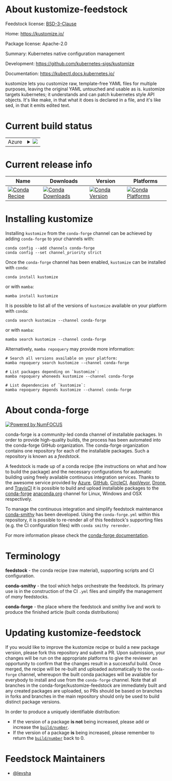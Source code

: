About kustomize-feedstock
=========================

Feedstock license: [BSD-3-Clause](https://github.com/conda-forge/kustomize-feedstock/blob/main/LICENSE.txt)

Home: https://kustomize.io/

Package license: Apache-2.0

Summary: Kubernetes native configuration management

Development: https://github.com/kubernetes-sigs/kustomize

Documentation: https://kubectl.docs.kubernetes.io/

kustomize lets you customize raw, template-free YAML files for multiple purposes, leaving the original YAML untouched and usable as is.
kustomize targets kubernetes; it understands and can patch kubernetes style API objects. It's like make, in that what it does is declared in a file, and it's like sed, in that it emits edited text.


Current build status
====================


<table>
    
  <tr>
    <td>Azure</td>
    <td>
      <details>
        <summary>
          <a href="https://dev.azure.com/conda-forge/feedstock-builds/_build/latest?definitionId=22596&branchName=main">
            <img src="https://dev.azure.com/conda-forge/feedstock-builds/_apis/build/status/kustomize-feedstock?branchName=main">
          </a>
        </summary>
        <table>
          <thead><tr><th>Variant</th><th>Status</th></tr></thead>
          <tbody><tr>
              <td>linux_64</td>
              <td>
                <a href="https://dev.azure.com/conda-forge/feedstock-builds/_build/latest?definitionId=22596&branchName=main">
                  <img src="https://dev.azure.com/conda-forge/feedstock-builds/_apis/build/status/kustomize-feedstock?branchName=main&jobName=linux&configuration=linux%20linux_64_" alt="variant">
                </a>
              </td>
            </tr><tr>
              <td>osx_64</td>
              <td>
                <a href="https://dev.azure.com/conda-forge/feedstock-builds/_build/latest?definitionId=22596&branchName=main">
                  <img src="https://dev.azure.com/conda-forge/feedstock-builds/_apis/build/status/kustomize-feedstock?branchName=main&jobName=osx&configuration=osx%20osx_64_" alt="variant">
                </a>
              </td>
            </tr><tr>
              <td>osx_arm64</td>
              <td>
                <a href="https://dev.azure.com/conda-forge/feedstock-builds/_build/latest?definitionId=22596&branchName=main">
                  <img src="https://dev.azure.com/conda-forge/feedstock-builds/_apis/build/status/kustomize-feedstock?branchName=main&jobName=osx&configuration=osx%20osx_arm64_" alt="variant">
                </a>
              </td>
            </tr>
          </tbody>
        </table>
      </details>
    </td>
  </tr>
</table>

Current release info
====================

| Name | Downloads | Version | Platforms |
| --- | --- | --- | --- |
| [![Conda Recipe](https://img.shields.io/badge/recipe-kustomize-green.svg)](https://anaconda.org/conda-forge/kustomize) | [![Conda Downloads](https://img.shields.io/conda/dn/conda-forge/kustomize.svg)](https://anaconda.org/conda-forge/kustomize) | [![Conda Version](https://img.shields.io/conda/vn/conda-forge/kustomize.svg)](https://anaconda.org/conda-forge/kustomize) | [![Conda Platforms](https://img.shields.io/conda/pn/conda-forge/kustomize.svg)](https://anaconda.org/conda-forge/kustomize) |

Installing kustomize
====================

Installing `kustomize` from the `conda-forge` channel can be achieved by adding `conda-forge` to your channels with:

```
conda config --add channels conda-forge
conda config --set channel_priority strict
```

Once the `conda-forge` channel has been enabled, `kustomize` can be installed with `conda`:

```
conda install kustomize
```

or with `mamba`:

```
mamba install kustomize
```

It is possible to list all of the versions of `kustomize` available on your platform with `conda`:

```
conda search kustomize --channel conda-forge
```

or with `mamba`:

```
mamba search kustomize --channel conda-forge
```

Alternatively, `mamba repoquery` may provide more information:

```
# Search all versions available on your platform:
mamba repoquery search kustomize --channel conda-forge

# List packages depending on `kustomize`:
mamba repoquery whoneeds kustomize --channel conda-forge

# List dependencies of `kustomize`:
mamba repoquery depends kustomize --channel conda-forge
```


About conda-forge
=================

[![Powered by
NumFOCUS](https://img.shields.io/badge/powered%20by-NumFOCUS-orange.svg?style=flat&colorA=E1523D&colorB=007D8A)](https://numfocus.org)

conda-forge is a community-led conda channel of installable packages.
In order to provide high-quality builds, the process has been automated into the
conda-forge GitHub organization. The conda-forge organization contains one repository
for each of the installable packages. Such a repository is known as a *feedstock*.

A feedstock is made up of a conda recipe (the instructions on what and how to build
the package) and the necessary configurations for automatic building using freely
available continuous integration services. Thanks to the awesome service provided by
[Azure](https://azure.microsoft.com/en-us/services/devops/), [GitHub](https://github.com/),
[CircleCI](https://circleci.com/), [AppVeyor](https://www.appveyor.com/),
[Drone](https://cloud.drone.io/welcome), and [TravisCI](https://travis-ci.com/)
it is possible to build and upload installable packages to the
[conda-forge](https://anaconda.org/conda-forge) [anaconda.org](https://anaconda.org/)
channel for Linux, Windows and OSX respectively.

To manage the continuous integration and simplify feedstock maintenance
[conda-smithy](https://github.com/conda-forge/conda-smithy) has been developed.
Using the ``conda-forge.yml`` within this repository, it is possible to re-render all of
this feedstock's supporting files (e.g. the CI configuration files) with ``conda smithy rerender``.

For more information please check the [conda-forge documentation](https://conda-forge.org/docs/).

Terminology
===========

**feedstock** - the conda recipe (raw material), supporting scripts and CI configuration.

**conda-smithy** - the tool which helps orchestrate the feedstock.
                   Its primary use is in the construction of the CI ``.yml`` files
                   and simplify the management of *many* feedstocks.

**conda-forge** - the place where the feedstock and smithy live and work to
                  produce the finished article (built conda distributions)


Updating kustomize-feedstock
============================

If you would like to improve the kustomize recipe or build a new
package version, please fork this repository and submit a PR. Upon submission,
your changes will be run on the appropriate platforms to give the reviewer an
opportunity to confirm that the changes result in a successful build. Once
merged, the recipe will be re-built and uploaded automatically to the
`conda-forge` channel, whereupon the built conda packages will be available for
everybody to install and use from the `conda-forge` channel.
Note that all branches in the conda-forge/kustomize-feedstock are
immediately built and any created packages are uploaded, so PRs should be based
on branches in forks and branches in the main repository should only be used to
build distinct package versions.

In order to produce a uniquely identifiable distribution:
 * If the version of a package **is not** being increased, please add or increase
   the [``build/number``](https://docs.conda.io/projects/conda-build/en/latest/resources/define-metadata.html#build-number-and-string).
 * If the version of a package **is** being increased, please remember to return
   the [``build/number``](https://docs.conda.io/projects/conda-build/en/latest/resources/define-metadata.html#build-number-and-string)
   back to 0.

Feedstock Maintainers
=====================

* [@levsha](https://github.com/levsha/)

